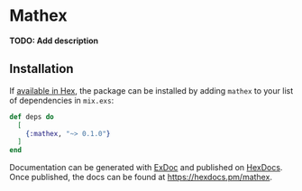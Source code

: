 # Mathex

**TODO: Add description**

## Installation

If [available in Hex](https://hex.pm/docs/publish), the package can be installed
by adding `mathex` to your list of dependencies in `mix.exs`:

```elixir
def deps do
  [
    {:mathex, "~> 0.1.0"}
  ]
end
```

Documentation can be generated with [ExDoc](https://github.com/elixir-lang/ex_doc)
and published on [HexDocs](https://hexdocs.pm). Once published, the docs can
be found at <https://hexdocs.pm/mathex>.

